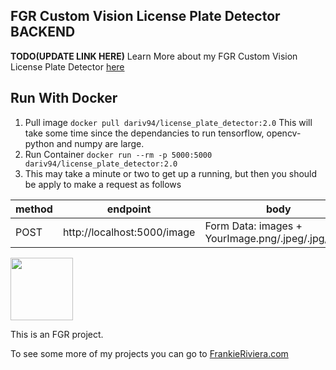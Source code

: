 FGR Custom Vision License Plate Detector BACKEND
---
**TODO(UPDATE LINK HERE)**
Learn More about my FGR Custom Vision License Plate Detector [here](https://frankieriviera.com)

<!-- When pulling down from github either build the docker container or pull the docker image. the docker image will have the model already and the DOCKERFILE knows to pull weights and build container (I could use secrets to help build decide what model to make? or just use mutiple dockerfiles.) -->

Run With Docker
---

1. Pull image `docker pull dariv94/license_plate_detector:2.0` This will take some time since the dependancies to run tensorflow, opencv-python and numpy are large.
2. Run Container `docker run --rm -p 5000:5000 dariv94/license_plate_detector:2.0`
3. This may take a minute or two to get up a running, but then you should be apply to make a request as follows

    
| method |   endpoint   |   body   |
|---------------------|----------|----------|
| POST        | http://localhost:5000/image       | Form Data: images + YourImage.png/.jpeg/.jpg/.bmp      |

<!-- Local Run


1. Install Python 3.8 you can find a python 3.8 version [here](https://www.python.org/downloads/)

2. Create virtual envionment
`python -m venv venv`

2. Activate virtual envionment

    *Windows*
`./venv/Scripts/activate`

    *Linux/Mac*
`source venv/bin/activate`

4. install dependancies `pip install -r requirments`

5. download custom object detection weights file
    
| Object Detector Model |   weights file name   |   download link   |
|---------------------|----------|----------|
| License Plates        | license_plate.weights       | [download](https://onedrive.live.com/download?cid=4096C8A9EB1D4246&resid=4096C8A9EB1D4246%211338032&authkey=AAj07WGHXhheDKQ)      |

6. Convert .weights file into [tensorflow savedmodel format ](https://www.tensorflow.org/guide/saved_model)
Ex:
`RUN python save_model.py --weights ./license_plate.weights --output ./models/license_plate-416 --input_size 416 --model yolov4 `

7. Then run the project `python app.py`
You should now have able to send a request http://localhost:5000/image

Example using Curl:
*Windows uses curl.exe, for linux and mac just use curl*
```
curl.exe -X POST -F images=@your/path/to/your/car.jpg "http://localhost:5000/image" --output test.png
``` -->
[<img src="./images/FGR_Transparent.png" width="100" />](https://frankieriviera.com)

This is an FGR project. 

To see some more of my projects you can go to [FrankieRiviera.com](https://frankieriviera.com)